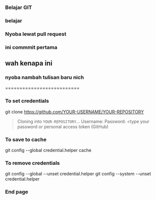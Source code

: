 ### Belajar GIT
### belajar

### Nyoba lewat pull request

### ini commmit pertama
## wah kenapa ini
### nyoba nambah tulisan baru nich
==========================

### To set credentials
git clone https://github.com/YOUR-USERNAME/YOUR-REPOSITORY
> Cloning into `YOUR-REPOSITORY`...
Username: <type your username>
Password: <type your password or personal access token (GitHub)


### To save to cache
git config --global credential.helper cache


### To remove credentials 
git config --global --unset credential.helper
git config --system --unset credential.helper


### End page
